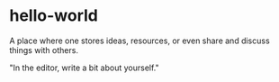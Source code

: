 # hello-world
A place where one stores ideas, resources, or even share and discuss things with others.

"In the editor, write a bit about yourself."
